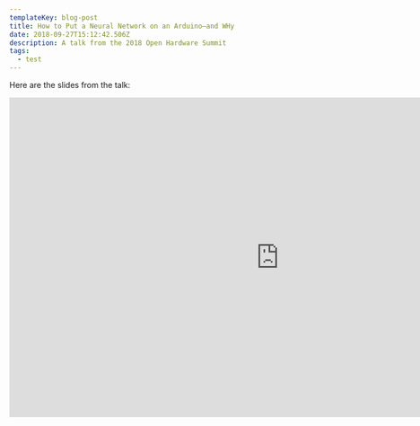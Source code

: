 ```yaml
---
templateKey: blog-post
title: How to Put a Neural Network on an Arduino—and WHy
date: 2018-09-27T15:12:42.506Z
description: A talk from the 2018 Open Hardware Summit
tags:
  - test
---
```

Here are the slides from the talk:

<iframe src="https://docs.google.com/presentation/d/e/2PACX-1vRod8H2OKvwa4iMKj3ePPpvuOpiplFHg_vbUOUTebVcYkcrQh4user4c72gL0mTSwFG7FHZ9AM3snHp/embed?start=false&loop=true&delayms=3000" frameborder="0" width="960" height="569" allowfullscreen="true" mozallowfullscreen="true" webkitallowfullscreen="true"></iframe>
